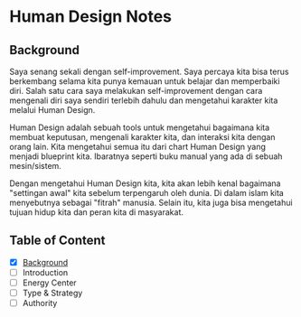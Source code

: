 # Human Design Notes

## Background

Saya senang sekali dengan self-improvement. Saya percaya kita bisa terus berkembang selama kita punya kemauan untuk belajar dan memperbaiki diri. Salah satu cara saya melakukan self-improvement dengan cara mengenali diri saya sendiri terlebih dahulu dan mengetahui karakter kita melalui Human Design.

Human Design adalah sebuah tools untuk mengetahui bagaimana kita membuat keputusan, mengenali karakter kita, dan interaksi kita dengan orang lain. Kita mengetahui semua itu dari chart Human Design yang menjadi blueprint kita. Ibaratnya seperti buku manual yang ada di sebuah mesin/sistem.

Dengan mengetahui Human Design kita, kita akan lebih kenal bagaimana "settingan awal" kita sebelum terpengaruh oleh dunia. Di dalam islam kita menyebutnya sebagai "fitrah" manusia. Selain itu, kita juga bisa mengetahui tujuan hidup kita dan peran kita di masyarakat.

## Table of Content

-[x] [Background](#background)
-[ ] Introduction
-[ ] Energy Center
-[ ] Type & Strategy
-[ ] Authority